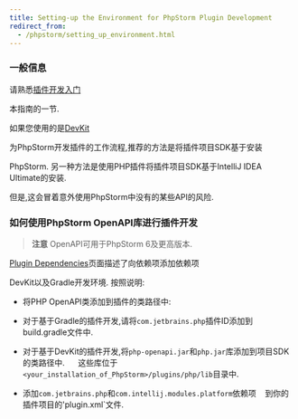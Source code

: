 ```yaml
---
title: Setting-up the Environment for PhpStorm Plugin Development
redirect_from:
  - /phpstorm/setting_up_environment.html
---
```


### 一般信息

请熟悉[插件开发入门](/basics/getting_started.md)

本指南的一节.


如果您使用的是[DevKit](/basics/getting_started/using_dev_kit.md)

为PhpStorm开发插件的工作流程,推荐的方法是将插件项目SDK基于安装

PhpStorm.
另一种方法是使用PHP插件将插件项目SDK基于IntelliJ IDEA Ultimate的安装.

但是,这会冒着意外使用PhpStorm中没有的某些API的风险.


### 如何使用PhpStorm OpenAPI库进行插件开发


> **注意** OpenAPI可用于PhpStorm 6及更高版本.


[Plugin Dependencies](/basics/plugin_structure/plugin_dependencies.md)页面描述了向依赖项添加依赖项

DevKit以及Gradle开发环境.
按照说明:


* 将PHP OpenAPI类添加到插件的类路径中:
  
* 对于基于Gradle的插件开发,请将`com.jetbrains.php`插件ID添加到build.gradle文件中.
  
* 对于基于DevKit的插件开发,将`php-openapi.jar`和`php.jar`库添加到项目SDK的类路径中.
    
这些库位于`<your_installation_of_PhpStorm>/plugins/php/lib`目录中.


* 添加`com.jetbrains.php`和`com.intellij.modules.platform`依赖项
  
到你的插件项目的'plugin.xml`文件.


